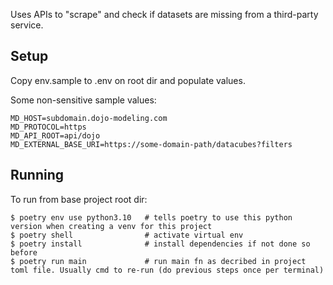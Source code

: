Uses APIs to "scrape" and check if datasets are missing from a third-party service.

## Setup

Copy env.sample to .env on root dir and populate values.

Some non-sensitive sample values:

```
MD_HOST=subdomain.dojo-modeling.com
MD_PROTOCOL=https
MD_API_ROOT=api/dojo
MD_EXTERNAL_BASE_URI=https://some-domain-path/datacubes?filters
```


## Running

To run from base project root dir:

```
$ poetry env use python3.10   # tells poetry to use this python version when creating a venv for this project
$ poetry shell                # activate virtual env
$ poetry install              # install dependencies if not done so before
$ poetry run main             # run main fn as decribed in project toml file. Usually cmd to re-run (do previous steps once per terminal)
```
